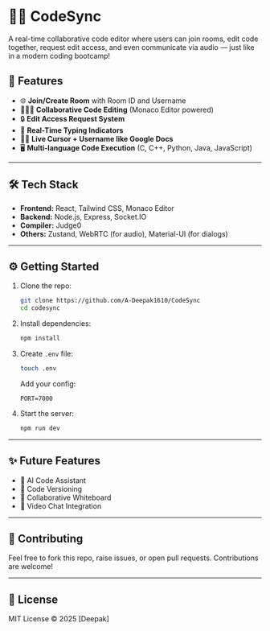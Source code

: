 # 🧑‍💻 CodeSync

A real-time collaborative code editor where users can join rooms, edit code together, request edit access, and even communicate via audio — just like in a modern coding bootcamp!


## 🚀 Features

- 🌐 **Join/Create Room** with Room ID and Username  
- 🧑‍🤝‍🧑 **Collaborative Code Editing** (Monaco Editor powered)  
- 🔒 **Edit Access Request System**  
- 🧠 **Real-Time Typing Indicators**  
- 🧑‍💻 **Live Cursor + Username like Google Docs**  
- 🖥️ **Multi-language Code Execution** (C, C++, Python, Java, JavaScript)  




---

## 🛠️ Tech Stack

- **Frontend:** React, Tailwind CSS, Monaco Editor 
- **Backend:** Node.js, Express, Socket.IO
- **Compiler:** Judge0
- **Others:** Zustand, WebRTC (for audio), Material-UI (for dialogs)

---

## ⚙️ Getting Started

1. Clone the repo:
   ```bash
   git clone https://github.com/A-Deepak1610/CodeSync 
   cd codesync
   ```

2. Install dependencies:
   ```bash
   npm install
   ```

3. Create `.env` file:
   ```bash
   touch .env
   ```

   Add your config:
   ```
   PORT=7000
   ```

4. Start the server:
   ```bash
   npm run dev
   ```

---

## ✨ Future Features

- 🧠 AI Code Assistant  
- 📄 Code Versioning  
- 🧾 Collaborative Whiteboard  
- 🎥 Video Chat Integration  

---

## 🤝 Contributing

Feel free to fork this repo, raise issues, or open pull requests. Contributions are welcome!

---

## 📜 License

MIT License © 2025 [Deepak]
